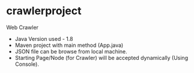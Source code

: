 # crawlerproject
Web Crawler
- Java Version used - 1.8  
- Maven project with main method (App.java)
- JSON file can be browse from local machine.
- Starting Page/Node (for Crawler) will be accepted dynamically (Using Console).
